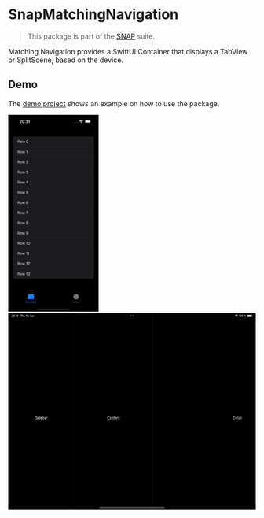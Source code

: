# SnapMatchingNavigation
> This package is part of the [SNAP](https://github.com/simonnickel/snap-abstract) suite.

Matching Navigation provides a SwiftUI Container that displays a TabView or SplitScene, based on the device. 


## Demo

The [demo project](/SnapMatchingNavigationDemo) shows an example on how to use the package.

<img src="/screenshot-iphone.png" height="400"> <img src="/screenshot-ipad.png" height="400">
